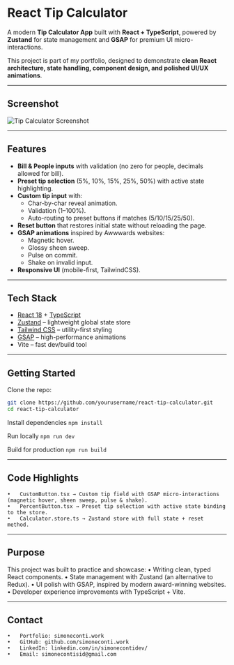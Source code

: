# React Tip Calculator

A modern **Tip Calculator App** built with **React + TypeScript**, powered by **Zustand** for state management and **GSAP** for premium UI micro-interactions.

This project is part of my portfolio, designed to demonstrate **clean React architecture, state handling, component design, and polished UI/UX animations**.

---

## Screenshot

![Tip Calculator Screenshot](public/assets/app-screenshot.png)

---

## Features

- **Bill & People inputs** with validation (no zero for people, decimals allowed for bill).
- **Preset tip selection** (5%, 10%, 15%, 25%, 50%) with active state highlighting.
- **Custom tip input** with:
  - Char-by-char reveal animation.
  - Validation (1–100%).
  - Auto-routing to preset buttons if matches (5/10/15/25/50).
- **Reset button** that restores initial state without reloading the page.
- **GSAP animations** inspired by Awwwards websites:
  - Magnetic hover.
  - Glossy sheen sweep.
  - Pulse on commit.
  - Shake on invalid input.
- **Responsive UI** (mobile-first, TailwindCSS).

---

## Tech Stack

- [React 18](https://react.dev/) + [TypeScript](https://www.typescriptlang.org/)
- [Zustand](https://docs.pmnd.rs/zustand/getting-started/introduction) – lightweight global state store
- [Tailwind CSS](https://tailwindcss.com/) – utility-first styling
- [GSAP](https://greensock.com/gsap/) – high-performance animations
- Vite – fast dev/build tool

---

## Getting Started

Clone the repo:

```bash
git clone https://github.com/yourusername/react-tip-calculator.git
cd react-tip-calculator
```

Install dependencies
`npm install`

Run locally
`npm run dev`

Build for production
`npm run build`

---

## Code Highlights

    •	CustomButton.tsx → Custom tip field with GSAP micro-interactions (magnetic hover, sheen sweep, pulse & shake).
    •	PercentButton.tsx → Preset tip selection with active state binding to the store.
    •	Calculator.store.ts → Zustand store with full state + reset method.

---

## Purpose

This project was built to practice and showcase:
• Writing clean, typed React components.
• State management with Zustand (an alternative to Redux).
• UI polish with GSAP, inspired by modern award-winning websites.
• Developer experience improvements with TypeScript + Vite.

---

## Contact

    •	Portfolio: simoneconti.work
    •	GitHub: github.com/simoneconti.work
    •	LinkedIn: linkedin.com/in/simonecontidev/
    •	Email: simonecontisid@gmail.com
